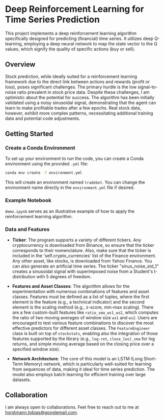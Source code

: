 # Deep Reinforcement Learning for Time Series Prediction

This project implements a deep reinforcement learning algorithm specifically designed for predicting (financial) time series. It utilizes deep Q-learning, employing a deep neural network to map the state vector to the Q values, which signify the quality of specific actions (buy or sell).

## Overview

Stock prediction, while ideally suited for a reinforcement learning framework due to the direct link between actions and rewards (profit or loss), poses significant challenges. The primary hurdle is the low signal-to-noise ratio prevalent in stock price data. Despite these challenges, I am optimistic about the potential for success. The algorithm has been initially validated using a noisy sinusoidal signal, demonstrating that the agent can learn to make profitable trades after a few epochs. Real stock data, however, exhibit more complex patterns, necessitating additional training data and potential code adjustments.

## Getting Started

### Create a Conda Environment
To set up your environment to run the code, you can create a Conda environment using the provided `.yml` file:

```bash
conda env create -f environment.yml
```
This will create an environment named `tradebot`. You can change the environment name directly in the `environment.yml` file if desired.

### Example Notebook

`demo.ipynb` serves as an illustrative example of how to apply the reinforcement learning algorithm.

### Data and Features

- **Ticker**: The program supports a variety of different tickers. Any cryptocurrency is downloaded from Binance, so ensure that the ticker corresponds to their nomenclature. Also, make sure that the ticker is included in the 'self.crypto_currencies' list of the Finance environment. Any other asset, like stocks, is downloaded from Yahoo Finance. You can also generate an artificial time series. The ticker "sinus_noise_std_1" creates a sinusoidal signal with superimposed noise from a Student's t-distribution with 5 degrees of freedom.

- **Features and Asset Classes**: The algorithm allows for the experimentation with numerous combinations of features and asset classes. Features must be defined as a list of tuples, where the first element is the feature (e.g., a technical indicator) and the second element is the scaling method (e.g., z-score, min-max scaling). There are a few custom-built features like `ratio_sma_ws1_ws2`, which computes the ratio of two moving averages of window size `ws1` and `ws2`. Users are encouraged to test various feature combinations to discover the most effective predictors for different asset classes. The `FeatureEngineer` class is built on top of `stockstats`, enabling also the integration of those features supported by the library (e.g., `log-ret`, `close_[ws]_sma` for log returns, and simple moving average based on the closing price over a specified window size).

-  **Network Architecture**: The core of this model is an LSTM (Long Short-Term Memory) network, which is particularly well-suited for learning from sequences of data, making it ideal for time series prediction. The model also employs batch learning for efficient training over large datasets.

## Collaboration

I am always open to collaborations. Feel free to reach out to me at horstmann.tobias@googlemail.com.

